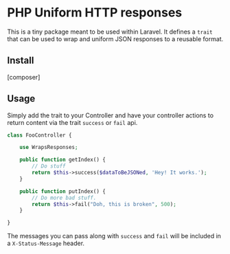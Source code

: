 # PHP Uniform HTTP responses

This is a tiny package meant to be used within Laravel.
It defines a `trait` that can be used to wrap and uniform
JSON responses to a reusable format.

## Install
[composer]

## Usage
Simply add the trait to your Controller and have your controller
actions to return content via the trait `success` or `fail` api.

```php
class FooController {

	use WrapsResponses;

	public function getIndex() {
		// Do stuff
		return $this->success($dataToBeJSONed, 'Hey! It works.');
	}

	public function putIndex() {
		// Do more bad stuff.
		return $this->fail("Doh, this is broken", 500);
	}

}

```

The messages you can pass along with `success` and `fail`
will be included in a `X-Status-Message` header.


